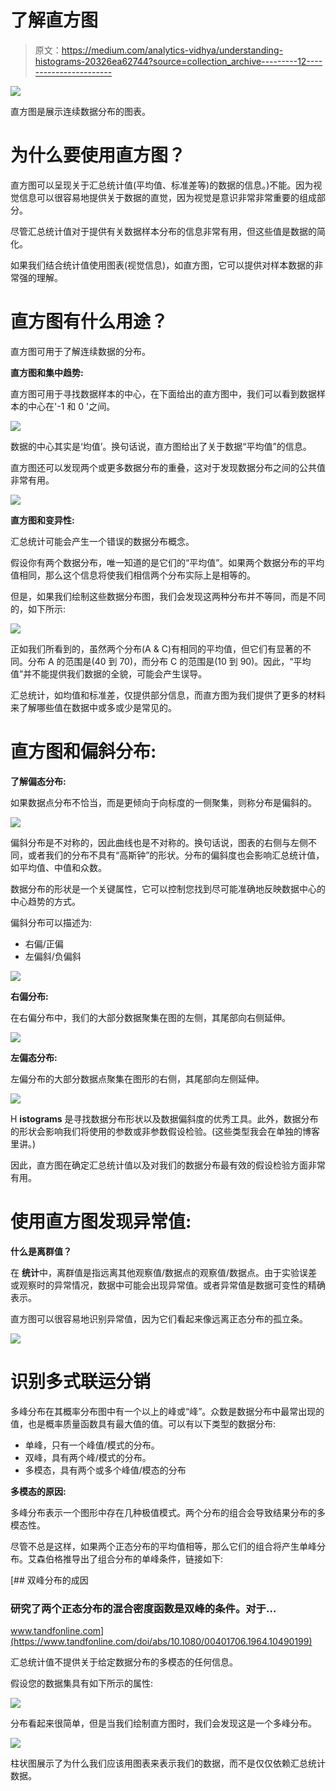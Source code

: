 # 了解直方图

> 原文：<https://medium.com/analytics-vidhya/understanding-histograms-20326ea62744?source=collection_archive---------12----------------------->

![](img/1cd88a14a63287e8c2be77bab7a44048.png)

直方图是展示连续数据分布的图表。

# 为什么要使用直方图？

直方图可以呈现关于汇总统计值(平均值、标准差等)的数据的信息。)不能。因为视觉信息可以很容易地提供关于数据的直觉，因为视觉是意识非常非常重要的组成部分。

尽管汇总统计值对于提供有关数据样本分布的信息非常有用，但这些值是数据的简化。

如果我们结合统计值使用图表(视觉信息)，如直方图，它可以提供对样本数据的非常强的理解。

# 直方图有什么用途？

直方图可用于了解连续数据的分布。

**直方图和集中趋势:**

直方图可用于寻找数据样本的中心，在下面给出的直方图中，我们可以看到数据样本的中心在'-1 和 0 '之间。

![](img/f30a76a3cd75a98a6d66dbb63c59c898.png)

数据的中心其实是‘均值’。换句话说，直方图给出了关于数据“平均值”的信息。

直方图还可以发现两个或更多数据分布的重叠，这对于发现数据分布之间的公共值非常有用。

![](img/131f599bea3c906c2c84696f46205d03.png)

**直方图和变异性:**

汇总统计可能会产生一个错误的数据分布概念。

假设你有两个数据分布，唯一知道的是它们的“平均值”。如果两个数据分布的平均值相同，那么这个信息将使我们相信两个分布实际上是相等的。

但是，如果我们绘制这些数据分布图，我们会发现这两种分布并不等同，而是不同的，如下所示:

![](img/667fab0064c9a3ae8455f1679c23f36f.png)

正如我们所看到的，虽然两个分布(A & C)有相同的平均值，但它们有显著的不同。分布 A 的范围是(40 到 70)，而分布 C 的范围是(10 到 90)。因此，“平均值”并不能提供我们数据的全貌，可能会产生误导。

汇总统计，如均值和标准差，仅提供部分信息，而直方图为我们提供了更多的材料来了解哪些值在数据中或多或少是常见的。

# 直方图和偏斜分布:

**了解偏态分布:**

如果数据点分布不恰当，而是更倾向于向标度的一侧聚集，则称分布是偏斜的。

![](img/cd24760c2564a1328ef328efd943cbda.png)

偏斜分布是不对称的，因此曲线也是不对称的。换句话说，图表的右侧与左侧不同，或者我们的分布不具有“高斯钟”的形状。分布的偏斜度也会影响汇总统计值，如平均值、中值和众数。

数据分布的形状是一个关键属性，它可以控制您找到尽可能准确地反映数据中心的中心趋势的方式。

偏斜分布可以描述为:

*   右偏/正偏
*   左偏斜/负偏斜

![](img/37232fa40e00280125fb8b17563f43a8.png)

**右偏分布:**

在右偏分布中，我们的大部分数据聚集在图的左侧，其尾部向右侧延伸。

![](img/1b4c217dceef236bec15f02c064d22f1.png)

**左偏态分布:**

左偏分布的大部分数据点聚集在图形的右侧，其尾部向左侧延伸。

![](img/4251baf051387271a9c4ff5ac2bc4cd5.png)

H **istograms** 是寻找数据分布形状以及数据偏斜度的优秀工具。此外，数据分布的形状会影响我们将使用的参数或非参数假设检验。(这些类型我会在单独的博客里讲。)

因此，直方图在确定汇总统计值以及对我们的数据分布最有效的假设检验方面非常有用。

# 使用直方图发现异常值:

**什么是离群值？**

在 **统计**中，离群值是指远离其他观察值/数据点的观察值/数据点。由于实验误差或观察时的异常情况，数据中可能会出现异常值。或者异常值是数据可变性的精确表示。

直方图可以很容易地识别异常值，因为它们看起来像远离正态分布的孤立条。

![](img/b33f477acf178fd544be5668a427d67f.png)

# 识别多式联运分销

多峰分布在其概率分布图中有一个以上的峰或“峰”。众数是数据分布中最常出现的值，也是概率质量函数具有最大值的值。可以有以下类型的数据分布:

*   单峰，只有一个峰值/模式的分布。
*   双峰，具有两个峰/模式的分布。
*   多模态，具有两个或多个峰值/模态的分布

**多模态的原因:**

多峰分布表示一个图形中存在几种极值模式。两个分布的组合会导致结果分布的多模态性。

尽管不总是这样，如果两个正态分布的平均值相等，那么它们的组合将产生单峰分布。艾森伯格推导出了组合分布的单峰条件，链接如下:

[](https://www.tandfonline.com/doi/abs/10.1080/00401706.1964.10490199) [## 双峰分布的成因

### 研究了两个正态分布的混合密度函数是双峰的条件。对于…

www.tandfonline.com](https://www.tandfonline.com/doi/abs/10.1080/00401706.1964.10490199) 

汇总统计值不提供关于给定数据分布的多模态的任何信息。

假设您的数据集具有如下所示的属性:

![](img/40c2979a8f24ecf79f099cf8cf0feb6a.png)

分布看起来很简单，但是当我们绘制直方图时，我们会发现这是一个多峰分布。

![](img/20d8904109a5fea0e2231dbabe72b5ab.png)

柱状图展示了为什么我们应该用图表来表示我们的数据，而不是仅仅依赖汇总统计数据。